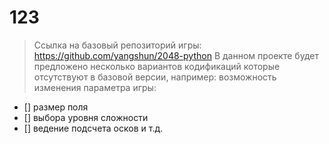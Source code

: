 # 123
> Ссылка на базовый репозиторий игры: https://github.com/yangshun/2048-python
В данном проекте будет предложено несколько вариантов кодификаций которые отсутствуют в базовой версии, например: возможность изменения параметра игры:

- [] размер поля
- [] выбора уровня сложности
- [] ведение подсчета осков и т.д.
